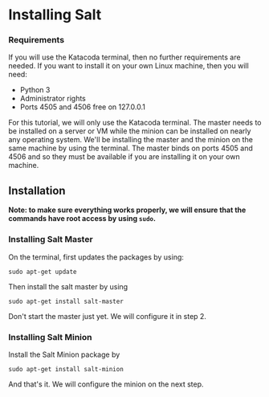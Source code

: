 # Installing Salt

### Requirements

If you will use the Katacoda terminal, then no further requirements are needed. If you want to install it on your own Linux machine, then you will need:
* Python 3
* Administrator rights
* Ports 4505 and 4506 free on 127.0.0.1

For this tutorial, we will only use the Katacoda terminal. The master needs to be installed on a server or VM while the minion can be installed on nearly any operating system. We'll be installing the master and the minion on the same machine by using the terminal. The master binds on ports 4505 and 4506 and so they must be available if you are installing it on your own machine.

## Installation
**Note: to make sure everything works properly, we will ensure that the commands have root access by using `sudo`.**

### Installing Salt Master
On the terminal, first updates the packages by using:
```
sudo apt-get update
```

Then install the salt master by using 
```
sudo apt-get install salt-master
```

Don't start the master just yet. We will configure it in step 2.


### Installing Salt Minion

Install the Salt Minion package by 
```
sudo apt-get install salt-minion
```

And that's it. We will configure the minion on the next step.
